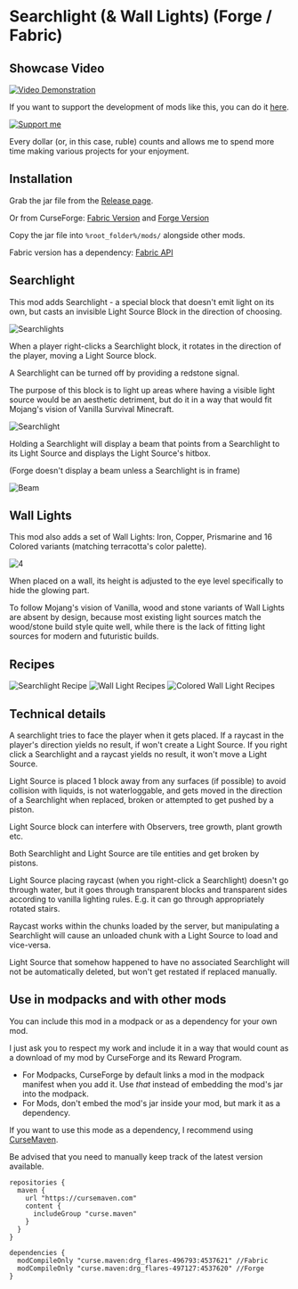 # Searchlight (& Wall Lights) (Forge / Fabric)

## Showcase Video
[![Video Demonstration](https://user-images.githubusercontent.com/701551/175928969-93675674-7117-4912-8468-f249edca7229.png)](https://youtu.be/F529FUwWBxc)

If you want to support the development of mods like this, you can do it [here](https://boosty.to/lizardofoz).

[![Support me](https://static.boosty.to/assets/images/boostyLogo.WbAVE.svg)](https://boosty.to/lizardofoz)

Every dollar (or, in this case, ruble) counts and allows me to spend more time making various projects for your enjoyment.

## Installation
Grab the jar file from the [Release page](https://github.com/Lizard-Of-Oz/Searchlight/releases/).

Or from CurseForge: [Fabric Version](https://www.curseforge.com/minecraft/mc-mods/searchlight) and [Forge Version](https://www.curseforge.com/minecraft/mc-mods/searchlight-forge)
 
Copy the jar file into `%root_folder%/mods/` alongside other mods.

Fabric version has a dependency: [Fabric API](https://www.curseforge.com/minecraft/mc-mods/fabric-api)

## Searchlight
This mod adds Searchlight - a special block that doesn't emit light on its own, but casts an invisible Light Source Block in the direction of choosing.

![Searchlights](https://user-images.githubusercontent.com/701551/175929070-85e9697a-c601-463d-85c9-66b20b617c3f.png)

When a player right-clicks a Searchlight block, it rotates in the direction of the player, moving a Light Source block. 

A Searchlight can be turned off by providing a redstone signal.

The purpose of this block is to light up areas where having a visible light source would be an aesthetic detriment, but do it in a way that would fit Mojang's vision of Vanilla Survival Minecraft.

![Searchlight](https://user-images.githubusercontent.com/701551/175929127-2375417a-6b80-488d-bc0d-9fa2f7f79532.png)

Holding a Searchlight will display a beam that points from a Searchlight to its Light Source and displays the Light Source's hitbox.

(Forge doesn't display a beam unless a Searchlight is in frame)

![Beam](https://user-images.githubusercontent.com/701551/175929214-3e6ee714-5469-45b9-b6cf-5c5bc289f7d4.png)

## Wall Lights
This mod also adds a set of Wall Lights: Iron, Copper, Prismarine and 16 Colored variants (matching terracotta's color palette).

![4](https://user-images.githubusercontent.com/701551/175929275-acd1dfa1-27da-4025-b1a3-185f0a02c1b6.png)

When placed on a wall, its height is adjusted to the eye level specifically to hide the glowing part.  

To follow Mojang's vision of Vanilla, wood and stone variants of Wall Lights are absent by design, because most existing light sources match the wood/stone build style quite well, while there is the lack of fitting light sources for modern and futuristic builds.

## Recipes

![Searchlight Recipe](https://user-images.githubusercontent.com/701551/175929378-df3beb85-ed58-427b-80e5-a0f797c4f9c3.png) ![Wall Light Recipes](https://user-images.githubusercontent.com/701551/175929439-de3dfe20-630d-4681-8de8-65393c2e79ae.gif) ![Colored Wall Light Recipes](https://user-images.githubusercontent.com/701551/175929481-1f6237ab-5b67-4a45-9fc1-34369b4c72cb.gif)

## Technical details
A searchlight tries to face the player when it gets placed. If a raycast in the player's direction yields no result, if won't create a Light Source. If you right click a Searchlight and a raycast yields no result, it won't move a Light Source.

Light Source is placed 1 block away from any surfaces (if possible) to avoid collision with liquids, is not waterloggable, and gets moved in the direction of a Searchlight when replaced, broken or attempted to get pushed by a piston.

Light Source block can interfere with Observers, tree growth, plant growth etc.

Both Searchlight and Light Source are tile entities and get broken by pistons.

Light Source placing raycast (when you right-click a Searchlight) doesn't go through water, but it goes through transparent blocks and transparent sides according to vanilla lighting rules. E.g. it can go through appropriately rotated stairs.

Raycast works within the chunks loaded by the server, but manipulating a Searchlight will cause an unloaded chunk with a Light Source to load and vice-versa. 

Light Source that somehow happened to have no associated Searchlight will not be automatically deleted, but won't get restated if replaced manually.

## Use in modpacks and with other mods
You can include this mod in a modpack or as a dependency for your own mod.

I just ask you to respect my work and include it in a way that would count as a download of my mod by CurseForge and its Reward Program.

* For Modpacks, CurseForge by default links a mod in the modpack manifest when you add it. Use _that_ instead of embedding the mod's jar into the modpack.
* For Mods, don't embed the mod's jar inside your mod, but mark it as a dependency.

If you want to use this mode as a dependency, I recommend using [CurseMaven](https://www.cursemaven.com/).

Be advised that you need to manually keep track of the latest version available.

```
repositories {
  maven {
    url "https://cursemaven.com"
    content {
      includeGroup "curse.maven"
    }
  }
}

dependencies {
  modCompileOnly "curse.maven:drg_flares-496793:4537621" //Fabric
  modCompileOnly "curse.maven:drg_flares-497127:4537620" //Forge
}
```